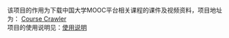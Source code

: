 该项目的作用为下载中国大学MOOC平台相关课程的课件及视频资料，项目地址为：
[Course Crawler](https://github.com/Foair/course-crawler)  
项目的使用说明见：[使用说明](https://mooc.xoy.io/#/?id=course-crawler)

